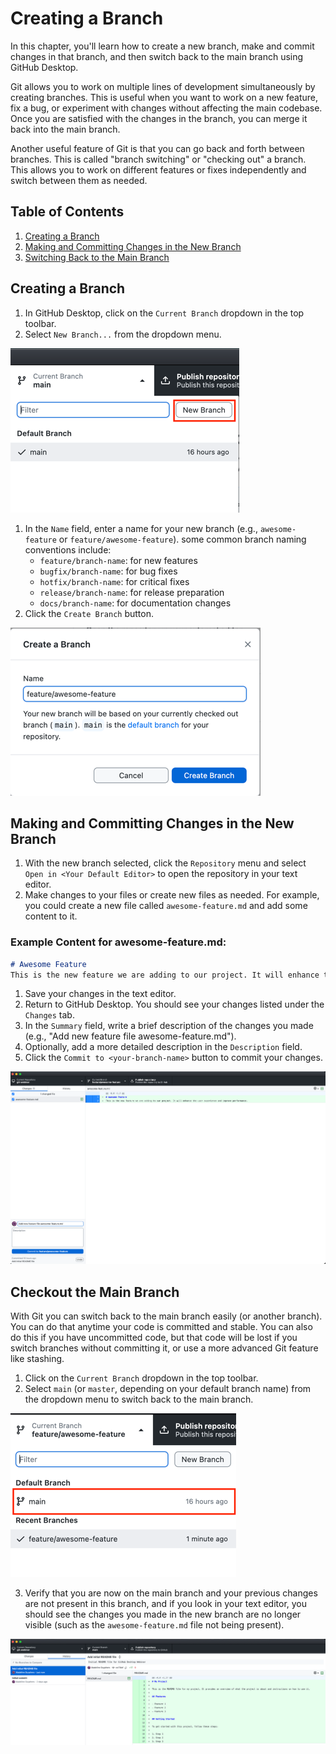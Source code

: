# Creating a Branch

In this chapter, you'll learn how to create a new branch, make and commit changes in that branch, and then switch back to the main branch using GitHub Desktop.

Git allows you to work on multiple lines of development simultaneously by creating branches. This is useful when you want to work on a new feature, fix a bug, or experiment with changes without affecting the main codebase. Once you are satisfied with the changes in the branch, you can merge it back into the main branch.

Another useful feature of Git is that you can go back and forth between branches. This is called "branch switching" or "checking out" a branch. This allows you to work on different features or fixes independently and switch between them as needed.

## Table of Contents

1. [Creating a Branch](#creating-a-branch)
1. [Making and Committing Changes in the New Branch](#making-and-committing-changes-in-the-new-branch)
1. [Switching Back to the Main Branch](#checkout-the-main-branch)

## Creating a Branch

1. In GitHub Desktop, click on the `Current Branch` dropdown in the top toolbar.
1. Select `New Branch...` from the dropdown menu.

![Image: New branch menu](fig/new-branch.png)

1. In the `Name` field, enter a name for your new branch (e.g., `awesome-feature` or `feature/awesome-feature`). some common branch naming conventions include:
    - `feature/branch-name`: for new features
    - `bugfix/branch-name`: for bug fixes
    - `hotfix/branch-name`: for critical fixes
    - `release/branch-name`: for release preparation
    - `docs/branch-name`: for documentation changes
1. Click the `Create Branch` button.

![Image: branch name menu](fig/branch-name.png)

## Making and Committing Changes in the New Branch

1. With the new branch selected, click the `Repository` menu and select `Open in <Your Default Editor>` to open the repository in your text editor.
1. Make changes to your files or create new files as needed. For example, you could create a new file called `awesome-feature.md` and add some content to it.

### Example Content for awesome-feature.md:

```markdown
# Awesome Feature
This is the new feature we are adding to our project. It will enhance the user experience and improve performance.

```

1. Save your changes in the text editor.
1. Return to GitHub Desktop. You should see your changes listed under the `Changes` tab.
1. In the `Summary` field, write a brief description of the changes you made (e.g., "Add new feature file awesome-feature.md").
1. Optionally, add a more detailed description in the `Description` field.
1. Click the `Commit to <your-branch-name>` button to commit your changes.

![Image: commit changes to branch](fig/commit-to-branch.png)

## Checkout the Main Branch

With Git you can switch back to the main branch easily (or another branch). You can do that anytime your code is committed and stable. You can also do this if you have uncommitted code, but that code will be lost if you switch branches without committing it, or use a more advanced Git feature like stashing.

1. Click on the `Current Branch` dropdown in the top toolbar.
2. Select `main` (or `master`, depending on your default branch name) from the dropdown menu to switch back to the main branch.

![checkout-main.png](fig/checkout-main.png)

3. Verify that you are now on the main branch and your previous changes are not present in this branch, and if you look in your text editor, you should see the changes you made in the new branch are no longer visible (such as the `awesome-feature.md` file not being present).

![switched-back-to-main.png](fig/history-tab.png)
